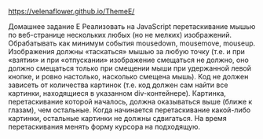 https://velenaflower.github.io/ThemeE/ 

Домашнее задание E
Реализовать на JavaScript перетаскивание мышью по веб-странице нескольких любых
(но не мелких) изображений. Обрабатывать как минимум события mousedown, mousemove, mouseup. 
Изображения должны «таскаться» мышью за любую точку (т.е. и при «взятии» и при «отпускании» изображение смещаться не должно, оно должно смещаться только при смещении мыши при удержанной левой кнопке, и ровно настолько, насколько смещена мышь). 
Код не должен зависеть от количества картинок (т.е. код должен сам найти все картинки, находящиеся в указанном div-контейнере). 
Картинка, перетаскивание которой началось, должна оказываться выше (ближе к глазам), чем остальные. 
Когда начинается перетаскивание какой-либо картинки, остальные картинки не должны сдвигаться. 
На время перетаскивания менять форму курсора на подходящую.
